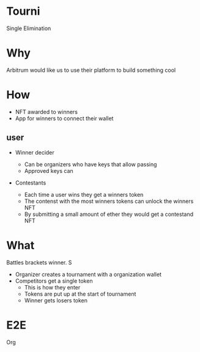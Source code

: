 # Tourni

Single Elimination

# Why

Arbitrum would like us to use their platform to build something cool

# How

- NFT awarded to winners
- App for winners to connect their wallet


## user

- Winner decider
  - Can be organizers who have keys that allow passing
  - Approved keys can

- Contestants
  - Each time a user wins they get a winners token
  - The contenst with the most winners tokens can unlock the winners NFT
  - By submitting a small amount of ether they would get a contestand NFT

#  What

Battles brackets winner. S


- Organizer creates a tournament with a organization wallet
- Competitors get a single token
  - This is how they enter
  - Tokens are put up at the start of tournament
  - Winner gets losers token


# E2E

Org
